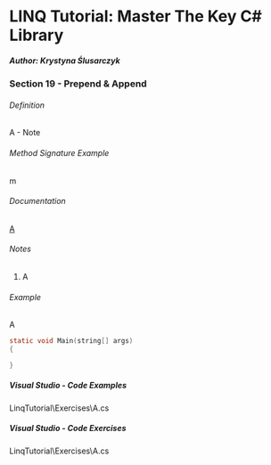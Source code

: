 # LINQ Tutorial: Master The Key C# Library

##### Author: Krystyna Ślusarczyk

### Section 19 - Prepend & Append

###### Definition
A - Note

###### Method Signature Example
m

###### Documentation
[A]()

###### Notes
1. A

###### Example
A

```c
static void Main(string[] args)
{

}
```

##### Visual Studio - Code Examples

LinqTutorial\Exercises\A.cs

##### Visual Studio - Code Exercises

LinqTutorial\Exercises\A.cs
